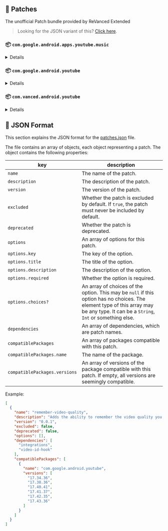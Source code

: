 ## 🧩 Patches

The unofficial Patch bundle provided by ReVanced Extended

> Looking for the JSON variant of this? [Click here](patches.json).

### 📦 `com.google.android.apps.youtube.music`
<details>

| 💊 Patch | 📜 Description | 🏹 Target Version |
|:--------:|:--------------:|:-----------------:|
| `minimized-playback-music` | Enables minimized playback on Kids music. | 5.31.50 |
| `tasteBuilder-remover` | Removes the "Tell us which artists you like" card from the home screen. | 5.31.50 |
| `hide-get-premium` | Removes all "Get Premium" evidences from the avatar menu. | 5.31.50 |
| `custom-branding-music-red` | Changes the YouTube Music launcher icon to your choice (defaults to ReVanced Red). | all |
| `custom-branding-music-revancify` | Changes the YouTube Music launcher icon to your choice (Revancify). | all |
| `compact-header` | Hides the music category bar at the top of the homepage. | 5.31.50 |
| `upgrade-button-remover` | Removes the upgrade tab from the pivot bar. | 5.31.50 |
| `background-play` | Enables playing music in the background. | 5.31.50 |
| `music-microg-support` | Allows YouTube Music ReVanced to run without root and under a different package name. | 5.31.50 |
| `custom-package-name-music` | Allows ReVanced Extended Music to run under a different package name than ReVanced Music (NON-ROOT users only!). | 5.31.50 |
| `music-video-ads` | Removes ads in the music player. | 5.31.50 |
| `codecs-unlock` | Adds more audio codec options. The new audio codecs usually result in better audio quality. | 5.31.50 |
| `exclusive-audio-playback` | Enables the option to play music without video. | 5.31.50 |
| `website-music` | Leave website URL in settings. | all |
| `tablet-mode` | Unlocks landscape mode. | 5.31.50 |
| `black-navbar` | Sets the navigation bar color to black. | 5.31.50 |
</details>

### 📦 `com.google.android.youtube`
<details>

| 💊 Patch | 📜 Description | 🏹 Target Version |
|:--------:|:--------------:|:-----------------:|
| `swipe-controls` | Adds volume and brightness swipe controls. | 17.43.36 |
| `overlay-buttons` | Add overlay buttons for YouTube - copy, copy with timestamp, repeat, download. | 17.43.36 |
| `overlay-buttons-alternative-icon` | Use alternative Icons for the overlay buttons. | 17.43.36 |
| `seekbar-tapping` | Enables tap-to-seek on the seekbar of the video player. | 17.43.36 |
| `disable-create-button` | Hides the create button in the navigation bar. | 17.43.36 |
| `hide-cast-button` | Hides the cast button in the video player. | all |
| `return-youtube-dislike` | Shows the dislike count of videos using the Return YouTube Dislike API. | 17.43.36 |
| `hide-autoplay-button` | Hides the autoplay button in the video player. | 17.43.36 |
| `hide-captions-button` | Hides the captions button in the video player. | 17.43.36 |
| `disable-auto-player-popup-panels` | Disable automatic popup panels (playlist or live chat) on video player. | 17.43.36 |
| `disable-startup-shorts-player` | Disables playing YouTube Shorts when launching YouTube. | 17.43.36 |
| `custom-branding-icon-red` | Changes the YouTube launcher icon to your choice (defaults to ReVanced Red). | all |
| `custom-branding-icon-blue` | Changes the YouTube launcher icon to your choice (ReVanced Blue). | all |
| `custom-branding-icon-revancify` | Changes the YouTube launcher icon to your choice (Revancify). | all |
| `custom-branding-name` | Changes the YouTube launcher name to your choice (defaults to ReVanced Extended). | all |
| `amoled` | Enables pure black theme. | all |
| `materialyou` | Enables MaterialYou theme for Android 12+. | all |
| `remove-playerbutton-background` | Disable Player Button Overlay Background. | all |
| `hide-pip-notification` | Disable pip notification when you first launch pip mode. | 17.43.36 |
| `hide-time-and-seekbar` | Hides progress bar and time counter on videos. | 17.43.36 |
| `hide-watch-in-vr` | Hide the Watch in VR item from the menu item. | 17.43.36 |
| `extended` | Add ReVanced Extended Features. | 17.43.36 |
| `old-quality-layout` | Enables the original quality flyout menu. | 17.43.36 |
| `hide-shorts-button` | Hides the shorts button on the navigation bar. | 17.43.36 |
| `hide-watermark` | Hides creator's watermarks on videos. | 17.43.36 |
| `hide-email-address` | Hides the email address in the account switcher. | 17.43.36 |
| `sponsorblock` | Integrate SponsorBlock. | 17.43.36 |
| `enable-wide-searchbar` | Replaces the search icon with a wide search bar. This will hide the YouTube logo when active. | 17.43.36 |
| `layout-switch` | Tricks the dpi to use some tablet/phone layouts. | 17.43.36 |
| `tablet-mini-player` | Enables the tablet mini player layout. | 17.43.36 |
| `disable-auto-captions` | Disable forced captions from being automatically enabled. | 17.43.36 |
| `minimized-playback` | Enables minimized and background playback. | 17.43.36 |
| `client-spoof` | Spoofs the YouTube or Vanced client to prevent playback issues. | all |
| `client-spoof-v2` | Spoof the YouTube client version to prevent fullscreen rotation issue. | 17.43.36 |
| `translations` | Add Crowdin Translations. | all |
| `custom-video-buffer` | Lets you change the buffers of videos. | 17.43.36 |
| `always-autorepeat` | Always repeats the playing video again. | 17.43.36 |
| `microg-support` | Allows YouTube ReVanced to run without root and under a different package name with Vanced MicroG. | 17.43.36 |
| `custom-package-name` | Allows ReVanced Extended to run under a different package name than ReVanced (NON-ROOT users only!). | 17.43.36 |
| `settings` | Adds settings for ReVanced to YouTube. | all |
| `custom-playback-speed` | Adds more video playback speed options. | 17.43.36 |
| `hdr-auto-brightness` | Makes the brightness of HDR videos follow the system default. | 17.43.36 |
| `hide-button-container` | Removes button container. | 17.43.36 |
| `inapp-browser` | Use an external browser to open the url. | 17.43.36 |
| `parse-uri-redirect` | Follow direct links, bypassing youtube.com/redirect. | 17.43.36 |
| `hide-my-mix` | Remove My Mix from home feed and video player. | 17.43.36 |
| `optimize-resource` | Optimize resources to make your app lightweight, Add missing translations to YouTube. | all |
| `remember-video-quality` | Adds the ability to remember the video quality you chose in the video quality flyout. | 17.43.36 |
| `default-video-speed` | Adds the ability to set default video speed. | 17.43.36 |
| `video-ads` | Removes ads in the video player. | 17.43.36 |
| `general-ads` | Removes general ads. | 17.43.36 |
| `hide-info-cards` | Hides info-cards in videos. | 17.43.36 |
| `website` | Leave website URL in ReVanced settings. | all |
</details>

### 📦 `com.vanced.android.youtube`
<details>

| 💊 Patch | 📜 Description | 🏹 Target Version |
|:--------:|:--------------:|:-----------------:|
| `client-spoof` | Spoofs the YouTube or Vanced client to prevent playback issues. | all |
</details>



## 📝 JSON Format

This section explains the JSON format for the [patches.json](patches.json) file.

The file contains an array of objects, each object representing a patch. The object contains the following properties:

| key                           | description                                                                                                                                                                           |
|-------------------------------|---------------------------------------------------------------------------------------------------------------------------------------------------------------------------------------|
| `name`                        | The name of the patch.                                                                                                                                                                |
| `description`                 | The description of the patch.                                                                                                                                                         |
| `version`                     | The version of the patch.                                                                                                                                                             |
| `excluded`                    | Whether the patch is excluded by default. If `true`, the patch must never be included by default.                                                                                     |
| `deprecated`                  | Whether the patch is deprecated.                                                                                                                                                      |
| `options`                     | An array of options for this patch.                                                                                                                                                   |
| `options.key`                 | The key of the option.                                                                                                                                                                |
| `options.title`               | The title of the option.                                                                                                                                                              |
| `options.description`         | The description of the option.                                                                                                                                                        |
| `options.required`            | Whether the option is required.                                                                                                                                                       |
| `options.choices?`            | An array of choices of the option. This may be `null` if this option has no choices. The element type of this array may be any type. It can be a `String`, `Int` or something else.   |
| `dependencies`                | An array of dependencies, which are patch names.                                                                                                                                      |
| `compatiblePackages`          | An array of packages compatible with this patch.                                                                                                                                      |
| `compatiblePackages.name`     | The name of the package.                                                                                                                                                              |
| `compatiblePackages.versions` | An array of versions of the package compatible with this patch. If empty, all versions are seemingly compatible.                                                                      |

Example:

```json
[
  {
    "name": "remember-video-quality",
    "description": "Adds the ability to remember the video quality you chose in the video quality flyout.",
    "version": "0.0.1",
    "excluded": false,
    "deprecated": false,
    "options": [],
    "dependencies": [
      "integrations",
      "video-id-hook"
    ],
    "compatiblePackages": [
      {
        "name": "com.google.android.youtube",
        "versions": [
          "17.34.36",
          "17.38.36",
          "17.40.41",
          "17.41.37",
          "17.42.35",
          "17.43.36"
        ]
      }
    ]
  }
]
```